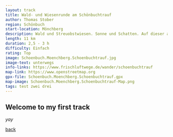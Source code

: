 ```yaml
---
layout: track
title: Wald- und Wiesenrunde am Schönbuchtrauf
author: Thomas Stober
region: Schönbuch
start-location: Mönchberg
description: Wald und Streuobstwiesen. Sonne und Schatten. Auf dieser abwechslungsreichen Strecke am Rand des Naturparks Schönbuch gibt es für alle etwas.
length: 11 km
duration: 2,5 - 3 h
difficulty: Einfach
rating: Top
image: Schoenbuch.Moenchberg.Schoenbuchtrauf.jpg
image-text: unterwegs
info-links: https://www.frischluftwege.de/wander/schoenbuchtrauf
map-link: https://www.openstreetmap.org
gpx-file: Schoenbuch.Moenchberg.Schoenbuchtrauf.gpx
map-image: Schoenbuch.Moenchberg.Schoenbuchtrauf-Map.png
tags: test zwei drei
---
```




## Welcome to my first track



_yay_

[back](./)
